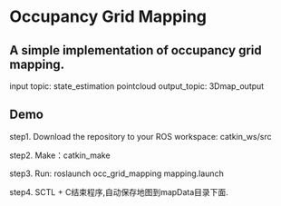 # Occupancy Grid Mapping
## A simple implementation of occupancy grid mapping.

input topic: state_estimation   pointcloud
output_topic: 3Dmap_output

## Demo

step1. Download the repository to your ROS workspace: catkin_ws/src

step2. Make：catkin_make

step3. Run: roslaunch occ_grid_mapping mapping.launch

step4.  SCTL + C结束程序,自动保存地图到mapData目录下面.
